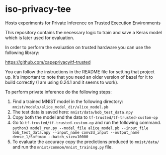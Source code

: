 # iso-privacy-tee
Hosts experiments for Private Inference on Trusted Execution Environments

This repository contains the necessary logic to train and save a Keras model which is later used for evaluation.

In order to perform the evaluation on trusted hardware you can use the following library: 

https://github.com/capeprivacy/tf-trusted

You can follow the instructions in the README file for setting that project up. It's important to note that you need an older version of bazel for
it to build correctly  (I am using 0.24.1 and it seems to work).

To perform private inference do the following steps:

1. Find a trained MNIST model in the following directory: ```mnist/models/alice_model_dir/alice_model.pb```
2. The test data is saved here: ```mnist/data/bob_test_data.npy```
3. Copy both the model and the data to ```tf-trusted/tf-trusted-custom-op```
4. Go to ```tf-trusted/tf-trusted-custom-op``` and run the following command.
```python3 model_run.py --model_file alice_model.pb --input_file bob_test_data.npy --input_name conv2d_input --output_name dense_1/Softmax --batch_size=10000```
5. To evaluate the accuracy copy the predictions produced to ```mnist/data/``` and run the ```mnist/common/mnist_training.py``` file. 